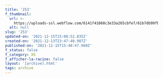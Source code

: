 ```yaml
---
title: '253'
f_thumbnail:
  url: >-
    https://uploads-ssl.webflow.com/6141f41868c3e33a265cbfe7/61b7db99fb827cf0df9d704b_253.jpg
  alt: null
slug: '253'
updated-on: '2021-12-15T15:08:52.835Z'
created-on: '2021-12-13T23:47:40.987Z'
published-on: '2021-12-15T15:48:47.960Z'
f_status: false
f_category: XS
f_afficher-la-racine: false
layout: '[archive].html'
tags: archive
---
```



